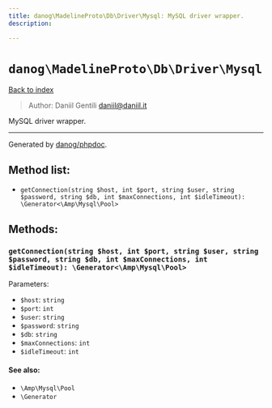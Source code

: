 ```yaml
---
title: danog\MadelineProto\Db\Driver\Mysql: MySQL driver wrapper.
description: 

---
```

# `danog\MadelineProto\Db\Driver\Mysql`
[Back to index](../../../../index.md)

> Author: Daniil Gentili <daniil@daniil.it>  
  

MySQL driver wrapper.  




---
Generated by [danog/phpdoc](https://phpdoc.daniil.it).  
## Method list:
* `getConnection(string $host, int $port, string $user, string $password, string $db, int $maxConnections, int $idleTimeout): \Generator<\Amp\Mysql\Pool>`

## Methods:
### `getConnection(string $host, int $port, string $user, string $password, string $db, int $maxConnections, int $idleTimeout): \Generator<\Amp\Mysql\Pool>`




Parameters:
* `$host`: `string`   
* `$port`: `int`   
* `$user`: `string`   
* `$password`: `string`   
* `$db`: `string`   
* `$maxConnections`: `int`   
* `$idleTimeout`: `int`   


#### See also: 
* `\Amp\Mysql\Pool`
* `\Generator`




